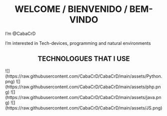 <h1 align="center"> WELCOME / BIENVENIDO / BEM-VINDO</h1>
<p>I’m @CabaCrD </p>

<p> I’m interested in Tech-devices, programming and natural environments</p>
<h2 align="center"> TECHNOLOGUES THAT I USE</h2>
![](https://raw.githubusercontent.com/CabaCrD/CabaCrD/main/assets/Python.png)
![](https://raw.githubusercontent.com/CabaCrD/CabaCrD/main/assets/php.png)
![](https://raw.githubusercontent.com/CabaCrD/CabaCrD/main/assets/java.png)
![](https://raw.githubusercontent.com/CabaCrD/CabaCrD/main/assets/JS.png)

<!---
CabaCrD/CabaCrD is a ✨ special ✨ repository because its `README.md` (this file) appears on your GitHub profile.
You can click the Preview link to take a look at your changes.
--->
